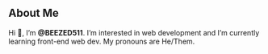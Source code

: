 ## About Me

Hi 👋, I’m **@BEEZED511**. I’m interested in web development and I’m currently learning front-end web dev. My pronouns are He/Them.

<!---
BEEZED511/BEEZED511 is a ✨ special ✨ repository because its `README.md` (this file) appears on your GitHub profile.
You can click the Preview link to take a look at your changes.
--->
